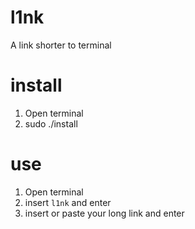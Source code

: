 # l1nk
A  link shorter to terminal

# install
1) Open terminal
2) sudo ./install

# use
1) Open terminal
2) insert `l1nk` and enter
3) insert or paste your long link and enter

